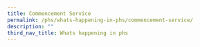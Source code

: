 ```yaml
---
title: Commencement Service
permalink: /phs/whats-happening-in-phs/commencement-service/
description: ""
third_nav_title: Whats happening in phs
---
```

